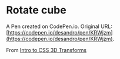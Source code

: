 # Rotate cube

A Pen created on CodePen.io. Original URL: [https://codepen.io/desandro/pen/KRWjzm](https://codepen.io/desandro/pen/KRWjzm).

From [Intro to CSS 3D Transforms](https://3dtransforms.desandro.com)
